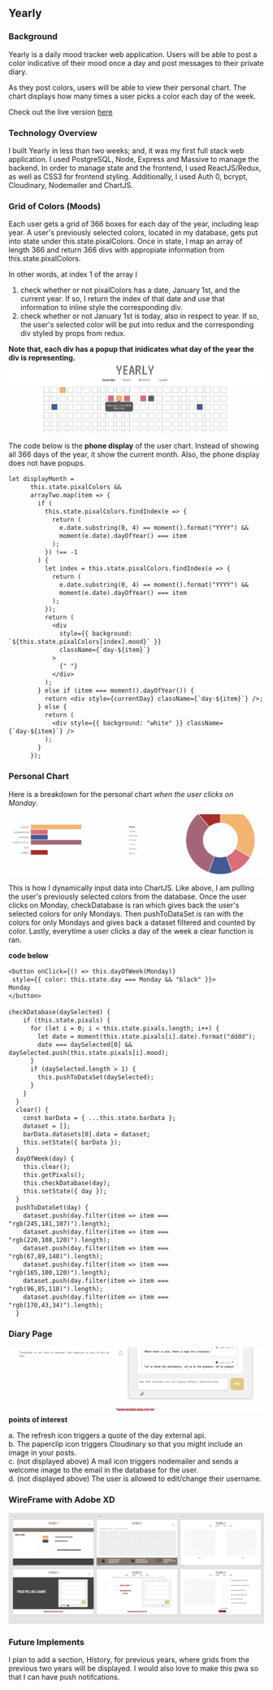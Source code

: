 ## Yearly

### Background

Yearly is a daily mood tracker web application. Users will be able to post a color indicative of their mood once a day and post messages to their private diary.

As they post colors, users will be able to view their personal chart. The chart displays how many times a user picks a color each day of the week.

Check out the live version [here](https://www.pixelate.top/)

### Technology Overview

I built Yearly in less than two weeks; and, it was my first full stack web application. I used PostgreSQL, Node, Express and Massive to manage the backend. In order to manage state and the frontend, I used ReactJS/Redux, as well as CSS3 for frontend styling. Additionally, I used Auth 0, bcrypt, Cloudinary, Nodemailer and ChartJS.

### Grid of Colors (Moods)
Each user gets a grid of 366 boxes for each day of the year, including leap year. A user's previously selected colors, located in my database, gets put into state under this.state.pixalColors. 
Once in state, I map an array of length 366 and return 366 divs with appropiate information from this.state.pixalColors. <br>

In other words, at index 1 of the array I

1. check whether or not pixalColors has a date, January 1st, and the current year. If so, I return the index of that date and use that information to inline style the corresponding div.
2. check whether or not January 1st is today, also in respect to year. If so, the user's selected color will be put into redux and the corresponding div styled by props from redux. 

**Note that, each div has a popup that inidicates what day of the year the div is representing.**
![Alt](./popupYearly.png "popup")

The code below is the **phone display** of the user chart. Instead of showing all 366 days of the year, it show the current month. Also, the phone display does not have popups. 

```
let displayMonth =
      this.state.pixalColors &&
      arrayTwo.map(item => {
        if (
          this.state.pixalColors.findIndex(e => {
            return (
              e.date.substring(0, 4) == moment().format("YYYY") &&
              moment(e.date).dayOfYear() === item
            );
          }) !== -1
        ) {
          let index = this.state.pixalColors.findIndex(e => {
            return (
              e.date.substring(0, 4) == moment().format("YYYY") &&
              moment(e.date).dayOfYear() === item
            );
          });
          return (
            <div
              style={{ background: `${this.state.pixalColors[index].mood}` }}
              className={`day-${item}`}
            >
              {" "}
            </div>
          );
        } else if (item === moment().dayOfYear()) {
          return <div style={currentDay} className={`day-${item}`} />;
        } else {
          return (
            <div style={{ background: "white" }} className={`day-${item}`} />
          );
        }
      });
```

### Personal Chart
Here is a breakdown for the personal chart _when the user clicks on Monday_. 

![Alt](./personalChart.png "popup")

This is how I dynamically input data into ChartJS. Like above, I am pulling the user's previously selected colors from the database. Once the user clicks on Monday, checkDatabase is ran which gives back the user's selected colors for only Mondays. Then pushToDataSet is ran with the colors for only Mondays and gives back a dataset filtered and counted by color. Lastly, everytime a user clicks a day of the week a clear function is ran. 

**code below**

```
<button onClick={() => this.dayOfWeek(Monday)}
 style={{ color: this.state.day === Monday && "black" }}>
Monday
</button>

checkDatabase(daySelected) {
    if (this.state.pixals) {
      for (let i = 0; i < this.state.pixals.length; i++) {
        let date = moment(this.state.pixals[i].date).format("dddd");
        date === daySelected[0] && daySelected.push(this.state.pixals[i].mood);
      }
      if (daySelected.length > 1) {
        this.pushToDataSet(daySelected);
      }
    }
  }
  clear() {
    const barData = { ...this.state.barData };
    dataset = [];
    barData.datasets[0].data = dataset;
    this.setState({ barData });
  }
  dayOfWeek(day) {
    this.clear();
    this.getPixals();
    this.checkDatabase(day);
    this.setState({ day });
  }
  pushToDataSet(day) {
    dataset.push(day.filter(item => item === "rgb(245,181,107)").length);
    dataset.push(day.filter(item => item === "rgb(220,108,120)").length);
    dataset.push(day.filter(item => item === "rgb(67,89,148)").length);
    dataset.push(day.filter(item => item === "rgb(165,100,120)").length);
    dataset.push(day.filter(item => item === "rgb(96,85,110)").length);
    dataset.push(day.filter(item => item === "rgb(170,43,34)").length);
  }
```

### Diary Page 
![Alt](./diaryPage.png "popup")
**points of interest**

a. The refresh icon triggers a quote of the day external api.<br>
b. The paperclip icon triggers Cloudinary so that you might include an image in your posts. <br>
c. (not displayed above) A mail icon triggers nodemailer and sends a welcome image to the email in the database for the user. <br>
d. (not displayed above) The user is allowed to edit/change their username. 

### WireFrame with Adobe XD
![Alt](./wire.png "popup")

### Future Implements
I plan to add a section, History, for previous years, where grids from the previous two years will be displayed. I would also love to make this pwa so that I can have push notifcations. 
